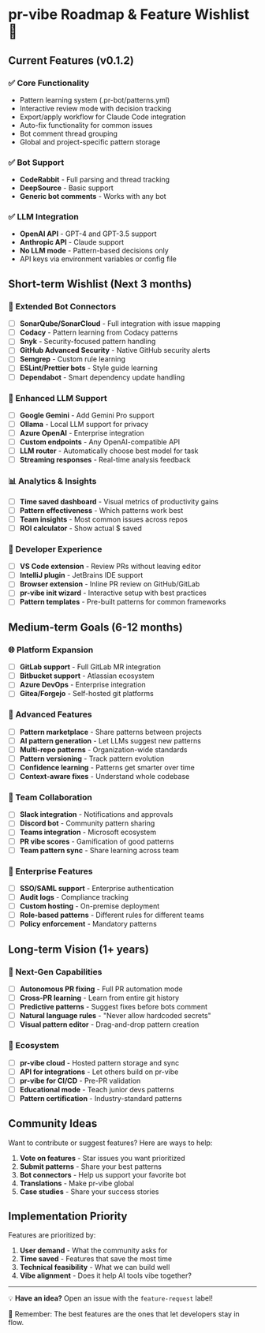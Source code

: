 # pr-vibe Roadmap & Feature Wishlist 🚀

## Current Features (v0.1.2)

### ✅ Core Functionality
- Pattern learning system (.pr-bot/patterns.yml)
- Interactive review mode with decision tracking
- Export/apply workflow for Claude Code integration
- Auto-fix functionality for common issues
- Bot comment thread grouping
- Global and project-specific pattern storage

### ✅ Bot Support
- **CodeRabbit** - Full parsing and thread tracking
- **DeepSource** - Basic support
- **Generic bot comments** - Works with any bot

### ✅ LLM Integration
- **OpenAI API** - GPT-4 and GPT-3.5 support
- **Anthropic API** - Claude support
- **No LLM mode** - Pattern-based decisions only
- API keys via environment variables or config file

## Short-term Wishlist (Next 3 months)

### 🔌 Extended Bot Connectors
- [ ] **SonarQube/SonarCloud** - Full integration with issue mapping
- [ ] **Codacy** - Pattern learning from Codacy patterns
- [ ] **Snyk** - Security-focused pattern handling
- [ ] **GitHub Advanced Security** - Native GitHub security alerts
- [ ] **Semgrep** - Custom rule learning
- [ ] **ESLint/Prettier bots** - Style guide learning
- [ ] **Dependabot** - Smart dependency update handling

### 🤖 Enhanced LLM Support
- [ ] **Google Gemini** - Add Gemini Pro support
- [ ] **Ollama** - Local LLM support for privacy
- [ ] **Azure OpenAI** - Enterprise integration
- [ ] **Custom endpoints** - Any OpenAI-compatible API
- [ ] **LLM router** - Automatically choose best model for task
- [ ] **Streaming responses** - Real-time analysis feedback

### 📊 Analytics & Insights
- [ ] **Time saved dashboard** - Visual metrics of productivity gains
- [ ] **Pattern effectiveness** - Which patterns work best
- [ ] **Team insights** - Most common issues across repos
- [ ] **ROI calculator** - Show actual $ saved

### 🔧 Developer Experience
- [ ] **VS Code extension** - Review PRs without leaving editor
- [ ] **IntelliJ plugin** - JetBrains IDE support
- [ ] **Browser extension** - Inline PR review on GitHub/GitLab
- [ ] **pr-vibe init wizard** - Interactive setup with best practices
- [ ] **Pattern templates** - Pre-built patterns for common frameworks

## Medium-term Goals (6-12 months)

### 🌐 Platform Expansion
- [ ] **GitLab support** - Full GitLab MR integration
- [ ] **Bitbucket support** - Atlassian ecosystem
- [ ] **Azure DevOps** - Enterprise integration
- [ ] **Gitea/Forgejo** - Self-hosted git platforms

### 🎯 Advanced Features
- [ ] **Pattern marketplace** - Share patterns between projects
- [ ] **AI pattern generation** - Let LLMs suggest new patterns
- [ ] **Multi-repo patterns** - Organization-wide standards
- [ ] **Pattern versioning** - Track pattern evolution
- [ ] **Confidence learning** - Patterns get smarter over time
- [ ] **Context-aware fixes** - Understand whole codebase

### 🤝 Team Collaboration
- [ ] **Slack integration** - Notifications and approvals
- [ ] **Discord bot** - Community pattern sharing
- [ ] **Teams integration** - Microsoft ecosystem
- [ ] **PR vibe scores** - Gamification of good patterns
- [ ] **Team pattern sync** - Share learning across team

### 🔐 Enterprise Features
- [ ] **SSO/SAML support** - Enterprise authentication
- [ ] **Audit logs** - Compliance tracking
- [ ] **Custom hosting** - On-premise deployment
- [ ] **Role-based patterns** - Different rules for different teams
- [ ] **Policy enforcement** - Mandatory patterns

## Long-term Vision (1+ years)

### 🚀 Next-Gen Capabilities
- [ ] **Autonomous PR fixing** - Full PR automation mode
- [ ] **Cross-PR learning** - Learn from entire git history
- [ ] **Predictive patterns** - Suggest fixes before bots comment
- [ ] **Natural language rules** - "Never allow hardcoded secrets"
- [ ] **Visual pattern editor** - Drag-and-drop pattern creation

### 🌟 Ecosystem
- [ ] **pr-vibe cloud** - Hosted pattern storage and sync
- [ ] **API for integrations** - Let others build on pr-vibe
- [ ] **pr-vibe for CI/CD** - Pre-PR validation
- [ ] **Educational mode** - Teach junior devs patterns
- [ ] **Pattern certification** - Industry-standard patterns

## Community Ideas

Want to contribute or suggest features? Here are ways to help:

1. **Vote on features** - Star issues you want prioritized
2. **Submit patterns** - Share your best patterns
3. **Bot connectors** - Help us support your favorite bot
4. **Translations** - Make pr-vibe global
5. **Case studies** - Share your success stories

## Implementation Priority

Features are prioritized by:
1. **User demand** - What the community asks for
2. **Time saved** - Features that save the most time
3. **Technical feasibility** - What we can build well
4. **Vibe alignment** - Does it help AI tools vibe together?

---

💡 **Have an idea?** Open an issue with the `feature-request` label!

🎵 Remember: The best features are the ones that let developers stay in flow.